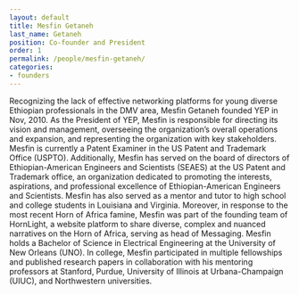 ```yaml
---
layout: default
title: Mesfin Getaneh
last_name: Getaneh
position: Co-founder and President
order: 1
permalink: /people/mesfin-getaneh/
categories:
- founders
---
```

Recognizing the lack of effective networking platforms for young diverse Ethiopian professionals in the DMV area, Mesfin Getaneh founded YEP in Nov, 2010. As the President of YEP, Mesfin is responsible for directing its vision and management, overseeing the organization’s overall operations and expansion, and representing the organization with key stakeholders. Mesfin is currently a Patent Examiner in the US Patent and Trademark Office (USPTO). Additionally, Mesfin has served on the board of directors of Ethiopian-American Engineers and Scientists (SEAES) at the US Patent and Trademark office, an organization dedicated to promoting the interests, aspirations, and professional excellence of Ethiopian-American Engineers and Scientists. Mesfin has also served as a mentor and tutor to high school and college students in Louisiana and Virginia. Moreover, in response to the most recent Horn of Africa famine, Mesfin was part of the founding team of HornLight, a website platform to share diverse, complex and nuanced narratives on the Horn of Africa, serving as head of Messaging. Mesfin holds a Bachelor of Science in Electrical Engineering at the University of New Orleans (UNO). In college, Mesfin participated in multiple fellowships and published research papers in collaboration with his mentoring professors at Stanford, Purdue, University of Illinois at Urbana-Champaign (UIUC), and Northwestern universities.
